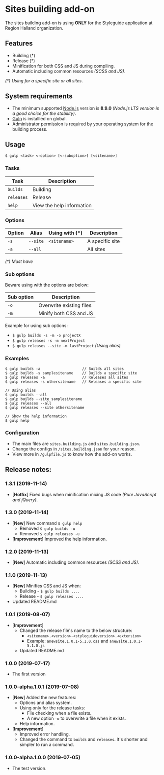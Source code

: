 # Sites building add-on
The sites building add-on is using __ONLY__ for the Styleguide application at Region Halland organization.

## Features
* Building (*)
* Release (*)
* Minification for both CSS and JS during compiling.
* Automatic including common resources _(SCSS and JS)_.

_(*) Using for a specific site or all sites_.

## System requirements
* The minimum supported [Node.js](https://nodejs.org/) version is __8.9.0__ _(Node.js LTS version is a good choice for the stability)_.
* [Gulp](https://gulpjs.com/) is installled on global.
* Administrator permission is required by your operating system for the building process.

## Usage
`$ gulp <task> <-option> [<-suboption>] [<sitename>]`

### Tasks
|Task|Description|
|---|---|
|`builds`|Building|
|`releases`|Release|
|`help`|View the help information|

### Options
|Option|Alias|Using with (*)|Description|
|---|---|---|---|
|`-s`|`--site`|`<sitename>`|A specific site|
|`-a`|`--all`||All sites|

_(*) Must have_

### Sub options
Beware using with the options are below:

|Sub option|Description|
|---|---|
|`-o`|Overwrite existing files |
|`-m`|Minify both CSS and JS|

Example for using sub options:
* `$ gulp builds -s -m -o projectX`
* `$ gulp releases -s -m nextProject`
* `$ gulp releases --site -m lastProject` _(Using alias)_

### Examples
```
$ gulp builds -a                   // Builds all sites
$ gulp builds -s samplesitename    // Builds a specific site
$ gulp releases -a                 // Releases all sites
$ gulp releases -s othersitename   // Releases a specific site

// Using alias
$ gulp builds --all
$ gulp builds --site samplesitename
$ gulp releases --all
$ gulp releases --site othersitename

// Show the help information
$ gulp help
```

### Configuration
* The main files are `sites.building.js` and `sites.building.json`.
* Change the configs in `/sites.building.json` for your reason.
* View more in `/gulpfile.js` to know how the add-on works.

## Release notes:
### 1.3.1 (2019-11-14)
* [__Hotfix__] Fixed bugs when minification mixing JS code _(Pure JavaScript and jQuery)_.

### 1.3.0 (2019-11-14)
* [__New__] New command `$ gulp help`
    * Removed `$ gulp builds -u`
    * Removed `$ gulp releases -u`
* [__Improvement__] Improved the help information.

### 1.2.0 (2019-11-13)
* [__New__] Automatic including common resources _(SCSS and JS)_.

### 1.1.0 (2019-11-13)
* [__New__] Minifies CSS and JS when:
    * Building - `$ gulp builds ...`.
    * Release - `$ gulp releases ...`.
* Updated README.md

### 1.0.1 (2019-08-07)
* [__Improvement__]
    * Changed the release file's name to the below structure:
        * `<sitename>.<version>-<styleguideversion>.<extension>`
        * Example: `anewsite.1.0.1-5.1.0.css` and `anewsite.1.0.1-5.1.0.js`
    * Updated README.md

### 1.0.0 (2019-07-17)
* The first version

### 1.0.0-alpha.1.0.1 (2019-07-08)
* [__New__] Added the new features:
    * Options and alias system.
    * Using only for the release tasks:
        * File checking when a file exists.
        * A new option `-o` to overwrite a file when it exists.
    * Help information.
* [__Improvement__]
    * Improved error handling.
    * Changed the command to `builds` and `releases`. It's shorter and simpler to run a command.

### 1.0.0-alpha.1.0.0 (2019-07-05)
* The test version.
